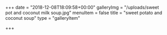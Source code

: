 +++
date = "2018-12-08T18:09:58+00:00"
galleryImg = "/uploads/sweet pot and coconut milk soup.jpg"
menuItem = false
title = "sweet potato and coconut soup"
type = "galleryItem"

+++
